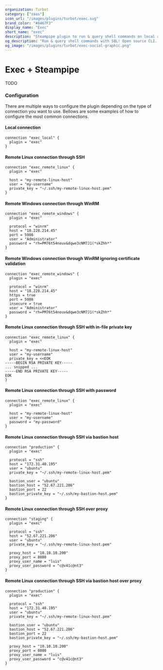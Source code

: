 ```yaml
---
organization: Turbot
category: ["saas"]
icon_url: "/images/plugins/turbot/exec.svg"
brand_color: "#8467F3"
display_name: "Exec"
short_name: "exec"
description: "Steampipe plugin to run & query shell commands on local and remote servers."
og_description: "Run & query shell commands with SQL! Open source CLI. No DB required."
og_image: "/images/plugins/turbot/exec-social-graphic.png"
---
```


# Exec + Steampipe

TODO

### Configuration

There are multiple ways to configure the plugin depending on the type of connection you want to use. Bellows are some examples of how to configure the most common connections.

#### Local connection

```hcl
connection "exec_local" {
  plugin = "exec"
}
```

#### Remote Linux connection through SSH

```hcl
connection "exec_remote_linux" {
  plugin = "exec"

  host = "my-remote-linux-host"
  user = "my-username"
  private_key = "~/.ssh/my-remote-linux-host.pem"
}
```

#### Remote Windows connection through WinRM

```hcl
connection "exec_remote_windows" {
  plugin = "exec"

  protocol = "winrm"
  host = "18.228.214.45"
  port = 5986
  user = "Administrator"
  password = "rh=PM76t54nouv&dqwe3cNM7J1(*skZhh*"
}
```

#### Remote Windows connection through WinRM ignoring certificate validation

```hcl
connection "exec_remote_windows" {
  plugin = "exec"

  protocol = "winrm"
  host = "18.228.214.45"
  https = true
  port = 5986
  insecure = true
  user = "Administrator"
  password = "rh=PM76t54nouv&dqwe3cNM7J1(*skZhh*"
}
```

#### Remote Linux connection through SSH with in-file private key

```hcl
connection "exec_remote_linux" {
  plugin = "exec"

  host = "my-remote-linux-host"
  user = "my-username"
  private_key = <<EOK
-----BEGIN RSA PRIVATE KEY-----
... snipped ...
-----END RSA PRIVATE KEY-----
EOK
}
```

#### Remote Linux connection through SSH with password

```hcl
connection "exec_remote_linux" {
  plugin = "exec"
  
  host = "my-remote-linux-host"
  user = "my-username"
  password = "my-password"
}
```

#### Remote Linux connection through SSH via bastion host

```hcl
connection "production" {
  plugin = "exec"

  protocol = "ssh"
  host = "172.31.40.195"
  user = "ubuntu"
  private_key = "~/.ssh/my-remote-linux-host.pem"
  
  bastion_user = "ubuntu"
  bastion_host = "52.67.221.206"
  bastion_port = 22
  bastion_private_key = "~/.ssh/my-bastion-host.pem"
}
```

#### Remote Linux connection through SSH over proxy

```hcl
connection "staging" {
  plugin = "exec"
  
  protocol = "ssh"
  host = "52.67.221.206"
  user = "ubuntu"
  private_key = "~/.ssh/my-remote-linux-host.pem"

  proxy_host = "10.10.10.200"
  proxy_port = 8080
  proxy_user_name = "luis"
  proxy_user_password = "c@v41c@nt3"
}
```

#### Remote Linux connection through SSH via bastion host over proxy

```hcl
connection "production" {
  plugin = "exec"

  protocol = "ssh"
  host = "172.31.40.195"
  user = "ubuntu"
  private_key = "~/.ssh/my-remote-linux-host.pem"

  bastion_user = "ubuntu"
  bastion_host = "52.67.221.206"
  bastion_port = 22
  bastion_private_key = "~/.ssh/my-bastion-host.pem"

  proxy_host = "10.10.10.200"
  proxy_port = 8080
  proxy_user_name = "luis"
  proxy_user_password = "c@v41c@nt3"
}
```
